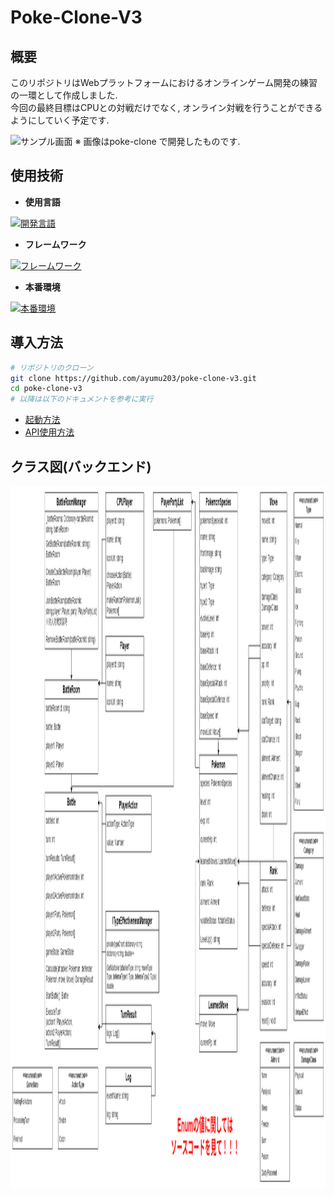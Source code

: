 # Poke-Clone-V3

## 概要

このリポジトリはWebプラットフォームにおけるオンラインゲーム開発の練習の一環として作成しました. \
今回の最終目標はCPUとの対戦だけでなく, オンライン対戦を行うことができるようにしていく予定です. 

<img width="2159" height="1126" alt="サンプル画面" src="https://github.com/user-attachments/assets/e850496e-d3cc-4226-a4fa-fdd49f910046" />
※ 画像はpoke-clone で開発したものです.

## 使用技術

- **使用言語**

[![開発言語](https://skillicons.dev/icons?i=ts,cs)](https://skillicons.dev)

- **フレームワーク**

[![フレームワーク](https://skillicons.dev/icons?i=react,nextjs,dotnet&theme=light)](https://skillicons.dev)

- **本番環境**

[![本番環境](https://skillicons.dev/icons?i=azure,vercel&theme=light)](https://skillicons.dev)

## 導入方法

```bash
# リポジトリのクローン
git clone https://github.com/ayumu203/poke-clone-v3.git
cd poke-clone-v3
# 以降は以下のドキュメントを参考に実行
```

- [起動方法](https://github.com/ayumu203/poke-clone-v3/blob/main/docs/%E8%B5%B7%E5%8B%95%E6%96%B9%E6%B3%95%E7%AD%89.md)
- [API使用方法](https://github.com/ayumu203/poke-clone-v3/blob/main/docs/API%E6%A4%9C%E8%A8%BC.md)

## クラス図(バックエンド)

<img width="1656" height="1123" alt="バックエンドクラス図" src="https://github.com/ayumu203/poke-clone-v3/blob/main/docs/UML/%E3%82%AF%E3%83%A9%E3%82%B9%E5%9B%B3.png" />

